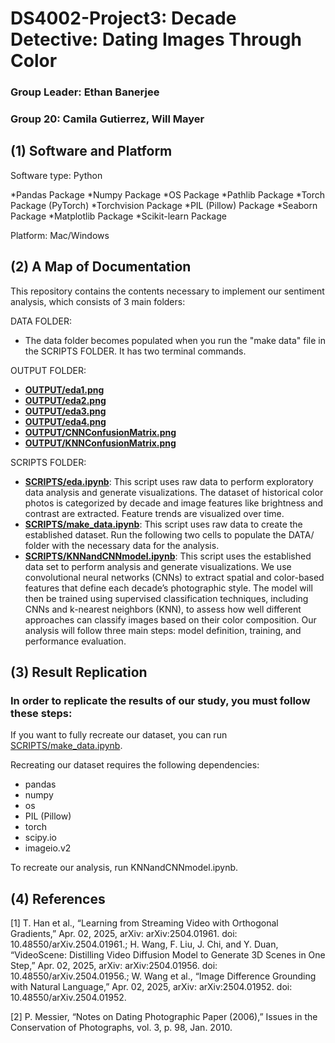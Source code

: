 # DS4002-Project3: Decade Detective: Dating Images Through Color    
### Group Leader: Ethan Banerjee
### Group 20: Camila Gutierrez, Will Mayer

## (1) Software and Platform
Software type: Python 

*Pandas Package
*Numpy Package
*OS Package
*Pathlib Package
*Torch Package (PyTorch)
*Torchvision Package
*PIL (Pillow) Package
*Seaborn Package
*Matplotlib Package
*Scikit-learn Package
 

Platform: Mac/Windows
## (2) A Map of Documentation
This repository contains the contents necessary to implement our sentiment analysis, which consists of 3 main folders:

DATA FOLDER: 
* The data folder becomes populated when you run the "make data" file in the SCRIPTS FOLDER. It has two terminal commands.   

OUTPUT FOLDER: 
* **[OUTPUT/eda1.png](OUTPUT/eda1.png)**
* **[OUTPUT/eda2.png](OUTPUT/eda2.png)**
* **[OUTPUT/eda3.png](OUTPUT/eda3.png)**
* **[OUTPUT/eda4.png](OUTPUT/eda4.png)**
* **[OUTPUT/CNNConfusionMatrix.png](OUTPUT/CNNConfusionMatrix.png)**
* **[OUTPUT/KNNConfusionMatrix.png](OUTPUT/KNNConfusionMatrix.png)**


SCRIPTS FOLDER:
* **[SCRIPTS/eda.ipynb](SCRIPTS/eda.ipynb)**: This script uses raw data to perform exploratory data analysis and generate visualizations. The dataset of historical color photos is categorized by decade and image features like brightness and contrast are extracted. Feature trends are visualized over time. 
* **[SCRIPTS/make_data.ipynb](SCRIPTS/make_data.ipynb)**: This script uses raw data to create the established dataset. Run the following two cells to populate the DATA/ folder with the necessary data for the analysis.
* **[SCRIPTS/KNNandCNNmodel.ipynb](SCRIPTS/KNNandCNNmodel.ipynb)**: This script uses the established data set to perform analysis and generate visualizations. We use convolutional neural networks (CNNs) to extract spatial and color-based features that define each decade’s photographic style. The model will then be trained using supervised classification techniques, including CNNs and k-nearest neighbors (KNN), to assess how well different approaches can classify images based on their color composition. Our analysis will follow three main steps: model definition, training, and performance evaluation.

## (3) Result Replication

### In order to replicate the results of our study, you must follow these steps:
If you want to fully recreate our dataset, you can run [SCRIPTS/make_data.ipynb](SCRIPTS/make_data.ipynb).

Recreating our dataset requires the following dependencies:
- pandas
- numpy
- os
- PIL (Pillow)
- torch
- scipy.io
- imageio.v2

To recreate our analysis, run KNNandCNNmodel.ipynb.

## (4) References
[1] T. Han et al., “Learning from Streaming Video with Orthogonal Gradients,” Apr. 02, 2025, arXiv: arXiv:2504.01961. doi: 10.48550/arXiv.2504.01961.; H. Wang, F. Liu, J. Chi, and Y. Duan, “VideoScene: Distilling Video Diffusion Model to Generate 3D Scenes in One Step,” Apr. 02, 2025, arXiv: arXiv:2504.01956. doi: 10.48550/arXiv.2504.01956.; W. Wang et al., “Image Difference Grounding with Natural Language,” Apr. 02, 2025, arXiv: arXiv:2504.01952. doi: 10.48550/arXiv.2504.01952. 

[2] P. Messier, “Notes on Dating Photographic Paper (2006),” Issues in the Conservation of Photographs, vol. 3, p. 98, Jan. 2010. 
